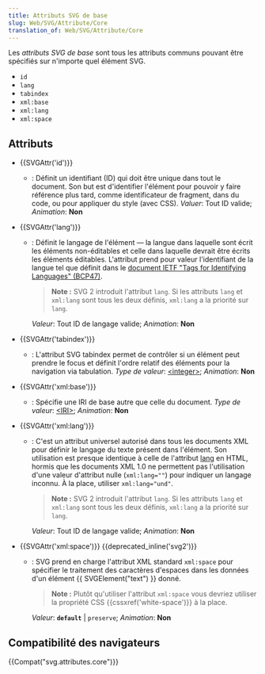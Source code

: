 ```yaml
---
title: Attributs SVG de base
slug: Web/SVG/Attribute/Core
translation_of: Web/SVG/Attribute/Core
---
```


Les _attributs SVG de base_ sont tous les attributs communs pouvant être spécifiés sur n'importe quel élément SVG.

- `id`
- `lang`
- `tabindex`
- `xml:base`
- `xml:lang`
- `xml:space`

## Attributs

- {{SVGAttr('id')}}
  - : Définit un identifiant (ID) qui doit être unique dans tout le document. Son but est d'identifier l'élément pour pouvoir y faire référence plus tard, comme identificateur de fragment, dans du code, ou pour appliquer du style (avec CSS).
    _Valuer_: Tout ID valide; _Animation_: **Non**
- {{SVGAttr('lang')}}

  - : Définit le langage de l'élément  — la langue dans laquelle sont écrit les éléments non-éditables et celle dans laquelle devrait être écrits les éléments éditables. L'attribut prend pour valeur l'identifiant de la langue tel que définit dans le [document IETF "Tags for Identifying Languages" (BCP47)](https://www.ietf.org/rfc/bcp/bcp47.txt).

    > **Note :** SVG 2 introduit l'attribut `lang`. Si les attributs `lang` et `xml:lang` sont tous les deux définis, `xml:lang` a la priorité sur `lang`.

    _Valeur_: Tout ID de langage valide; _Animation_: **Non**

- {{SVGAttr('tabindex')}}
  - : L'attribut SVG tabindex permet de contrôler si un élément peut prendre le focus et définit l'ordre relatif des éléments pour la navigation via tabulation.
    _Type de valeur_: [\<integer>](/docs/Web/SVG/Content_type#Integer); _Animation_: **Non**
- {{SVGAttr('xml:base')}}
  - : Spécifie une IRI de base autre que celle du document.
    _Type de valeur_: [\<IRI>](/docs/Web/SVG/Content_type#IRI); _Animation_: **Non**
- {{SVGAttr('xml:lang')}}

  - : C'est un attribut universel autorisé dans tous les documents XML pour définir le langage du texte présent dans l'élément. Son utilisation est presque identique à celle de l'attribut [lang](/fr/docs/Web/HTML/Attributs_universels/lang) en HTML, hormis que les documents XML 1.0 ne permettent pas l'utilisation d'une valeur d'attribut nulle (`xml:lang=""`) pour indiquer un langage inconnu. À la place, utiliser `xml:lang="und"`.

    > **Note :** SVG 2 introduit l'attribut `lang`. Si les attributs `lang` et `xml:lang` sont tous les deux définis, `xml:lang` a la priorité sur `lang`.

    _Valeur_: Tout ID de langage valide; _Animation_: **Non**

- {{SVGAttr('xml:space')}} {{deprecated_inline('svg2')}}

  - : SVG prend en charge l'attribut XML standard `xml:space` pour spécifier le traitement des caractères d'espaces dans les données d'un élément {{ SVGElement("text") }} donné.

    > **Note :** Plutôt qu'utiliser l'attribut `xml:space` vous devriez utiliser la propriété CSS {{cssxref('white-space')}} à la place.

    _Valeur_: **`default`** | `preserve`; _Animation_: **Non**

## Compatibilité des navigateurs

{{Compat("svg.attributes.core")}}
